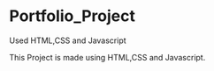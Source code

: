 # Portfolio_Project
Used HTML,CSS and Javascript

This Project is made using HTML,CSS and Javascript.

